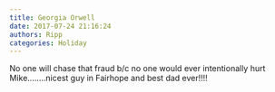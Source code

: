 ```yaml
---
title: Georgia Orwell
date: 2017-07-24 21:16:24
authors: Ripp
categories: Holiday
---
```


 No one will chase that fraud b/c no one would ever intentionally hurt Mike........nicest guy in Fairhope and best dad ever!!!!